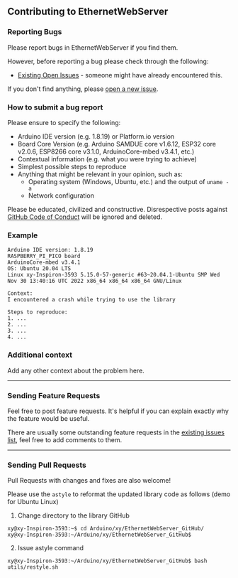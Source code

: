 ## Contributing to EthernetWebServer

### Reporting Bugs

Please report bugs in EthernetWebServer if you find them.

However, before reporting a bug please check through the following:

* [Existing Open Issues](https://github.com/khoih-prog/EthernetWebServer/issues) - someone might have already encountered this.

If you don't find anything, please [open a new issue](https://github.com/khoih-prog/EthernetWebServer/issues/new).

### How to submit a bug report

Please ensure to specify the following:

* Arduino IDE version (e.g. 1.8.19) or Platform.io version
* Board Core Version (e.g. Arduino SAMDUE core v1.6.12, ESP32 core v2.0.6, ESP8266 core v3.1.0, ArduinoCore-mbed v3.4.1, etc.)
* Contextual information (e.g. what you were trying to achieve)
* Simplest possible steps to reproduce
* Anything that might be relevant in your opinion, such as:
  * Operating system (Windows, Ubuntu, etc.) and the output of `uname -a`
  * Network configuration

Please be educated, civilized and constructive. Disrespective posts against [GitHub Code of Conduct](https://docs.github.com/en/site-policy/github-terms/github-event-code-of-conduct) will be ignored and deleted.

### Example

```
Arduino IDE version: 1.8.19
RASPBERRY_PI_PICO board
ArduinoCore-mbed v3.4.1
OS: Ubuntu 20.04 LTS
Linux xy-Inspiron-3593 5.15.0-57-generic #63~20.04.1-Ubuntu SMP Wed Nov 30 13:40:16 UTC 2022 x86_64 x86_64 x86_64 GNU/Linux

Context:
I encountered a crash while trying to use the library

Steps to reproduce:
1. ...
2. ...
3. ...
4. ...
```

### Additional context

Add any other context about the problem here.

---

### Sending Feature Requests

Feel free to post feature requests. It's helpful if you can explain exactly why the feature would be useful.

There are usually some outstanding feature requests in the [existing issues list](https://github.com/khoih-prog/EthernetWebServer/issues?q=is%3Aopen+is%3Aissue+label%3Aenhancement), feel free to add comments to them.

---

### Sending Pull Requests

Pull Requests with changes and fixes are also welcome!

Please use the `astyle` to reformat the updated library code as follows (demo for Ubuntu Linux)

1. Change directory to the library GitHub

```
xy@xy-Inspiron-3593:~$ cd Arduino/xy/EthernetWebServer_GitHub/
xy@xy-Inspiron-3593:~/Arduino/xy/EthernetWebServer_GitHub$
```

2. Issue astyle command

```
xy@xy-Inspiron-3593:~/Arduino/xy/EthernetWebServer_GitHub$ bash utils/restyle.sh
```



